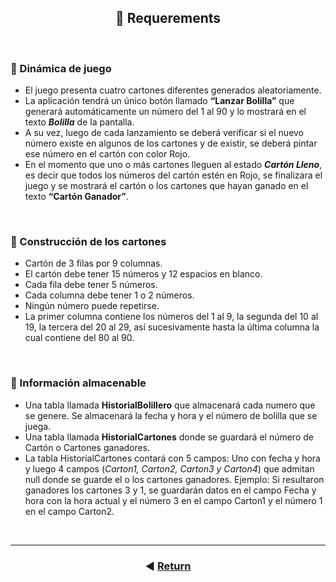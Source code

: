 <h2 align=center>📝 Requerements</h3>

<br>

<section>

### 👾 Dinámica de juego
- El juego presenta cuatro cartones diferentes generados aleatoriamente.
- La aplicación tendrá un único botón llamado **“Lanzar Bolilla”** que generará automáticamente un número del 1 al 90 y lo mostrará en el texto **_Bolilla_** de la pantalla.
- A su vez, luego de cada lanzamiento se deberá verificar si el nuevo número existe en algunos de los cartones y de existir, se deberá pintar ese número en el cartón con color Rojo.
- En el momento que uno o más cartones lleguen al estado **_Cartón Lleno_**, es decir que todos los números del cartón estén en Rojo, se finalizara el juego y se mostrará el cartón o los cartones que hayan ganado en el texto **“Cartón Ganador”**.

</section>

<br>

<section>

### 🔨 Construcción de los cartones
- Cartón de 3 filas por 9 columnas.
- El cartón debe tener 15 números y 12 espacios en blanco.
- Cada fila debe tener 5 números.
- Cada columna debe tener 1 o 2 números. 
- Ningún número puede repetirse. 
- La primer columna contiene los números del 1 al 9, la segunda del 10 al 19, la tercera del 20 al 29, así sucesivamente hasta la última columna la cual contiene del 80 al 90.

</section>

<br>

<section>

### 💾 Información almacenable
- Una tabla llamada __HistorialBolillero__ que almacenará cada numero que se genere. Se almacenará la fecha y hora y el número de bolilla que se juega.
- Una tabla llamada __HistorialCartones__ donde se guardará el número de Cartón o Cartones ganadores.
- La tabla HistorialCartones contará con 5 campos: Uno con fecha y hora y luego 4 campos (_Carton1, Carton2, Carton3 y Carton4_) que admitan null donde se guarde el o los cartones ganadores. Ejemplo: Si resultaron ganadores los cartones 3 y 1, se guardarán datos en el campo Fecha y hora con la hora actual y el número 3 en el campo Carton1 y el número 1 en el campo Carton2.

</section>

<br>

<footer align="center">
    <hr>

### ◀️ [Return](../README.md)

</footer>